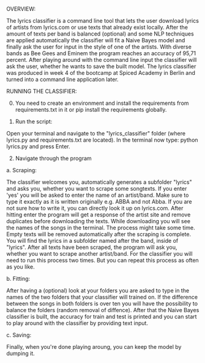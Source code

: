 OVERVIEW:

The lyrics classifier is a command line tool that lets the user download lyrics of artists from lyrics.com or use texts that already exist locally.
After the amount of texts per band is balanced (optional) and some NLP techniques are applied automatically the classifier will fit a Naive Bayes model
and finally ask the user for input in the style of one of the artists. With diverse bands as Bee Gees and Eminem the program reaches an accuracy of
95,71 percent. After playing around with the command line input the classifier will ask the user, whether he wants to save the built model.
The lyrics classifier was produced in week 4 of the bootcamp at Spiced Academy in Berlin and turned into a command line application later.

RUNNING THE CLASSIFIER: 

0. You need to create an environment and install the requirements from requirements.txt in it or pip install the requirements globally.

1. Run the script:

Open your terminal and navigate to the "lyrics_classifier" folder (where lyrics.py and requirements.txt are located).
In the terminal now type: python lyrics.py and press Enter.

2. Navigate through the program

a. Scraping:

The classifier welcomes you, automatically generates a subfolder "lyrics" and asks you, whether you want to scrape some songtexts.
If you enter 'yes' you will be asked to enter the name of an artist/band.
Make sure to type it exactly as it is written originally e.g. ABBA and not Abba.
If you are not sure how to write it, you can directly look it up on lyrics.com.
After hitting enter the program will get a response of the artist site and remove duplicates before downloading the texts.
While downloading you will see the names of the songs in the terminal. The process might take some time.
Empty texts will be removed automatically after the scraping is complete.
You will find the lyrics in a subfolder named after the band, inside of "lyrics".
After all texts have been scraped, the program will ask you, whether you want to scrape another artist/band.
For the classifier you will need to run this process two times. But you can repeat this process as often as you like.

b. Fitting:

After having a (optional) look at your folders you are asked to type in the names of the two folders that your classifier will trained on.
If the difference between the songs in both folders is over ten you will have the possibility to balance the folders (random removal of diffence).
After that the Naive Bayes classifier is built, the accuracy for train and test is printed and you can start to play around with the classifier
by providing text input.

c. Saving:

Finally, when you're done playing aroung, you can keep the model by dumping it.
